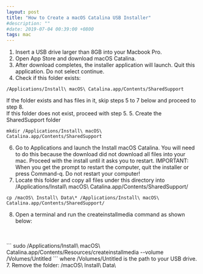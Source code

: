 ```yaml
---
layout: post
title: "How to Create a macOS Catalina USB Installer"
#description: ""
#date: 2019-07-04 00:39:00 +0800
tags: mac
---
```


1. Insert a USB drive larger than 8GB into your Macbook Pro.
2. Open App Store and download macOS Catalina.
3. After download completes, the installer application will launch. Quit this application. Do not select continue.
4. Check if this folder exists:
```
/Applications/Install\ macOS\ Catalina.app/Contents/SharedSupport
```
If the folder exists and has files in it, skip steps 5 to 7 below and proceed to step 8.
<br/>
If this folder does not exist, proceed with step 5.
5. Create the SharedSupport folder
```
mkdir /Applications/Install\ macOS\ Catalina.app/Contents/SharedSupport
```
6. Go to Applications and launch the Install macOS Catalina. You will need to do this because the download did not download all files into your mac. Proceed with the install until it asks you to restart. IMPORTANT: When you get the prompt to restart the computer, quit the installer or press Command-q. Do not restart your computer!
7. Locate this folder and copy all files under this directory into /Applications/Install\ macOS\ Catalina.app/Contents/SharedSupport/
```
cp /macOS\ Install\ Data\* /Applications/Install\ macOS\ Catalina.app/Contents/SharedSupport/
```
8. Open a terminal and run the createinstallmedia command as shown below:
<br/>
<br/>
```
sudo /Applications/Install\ macOS\ Catalina.app/Contents/Resources/createinstallmedia --volume /Volumes/Untitled
```
where /Volumes/Untitled is the path to your USB drive.
7. Remove the folder: /macOS\ Install\ Data\
